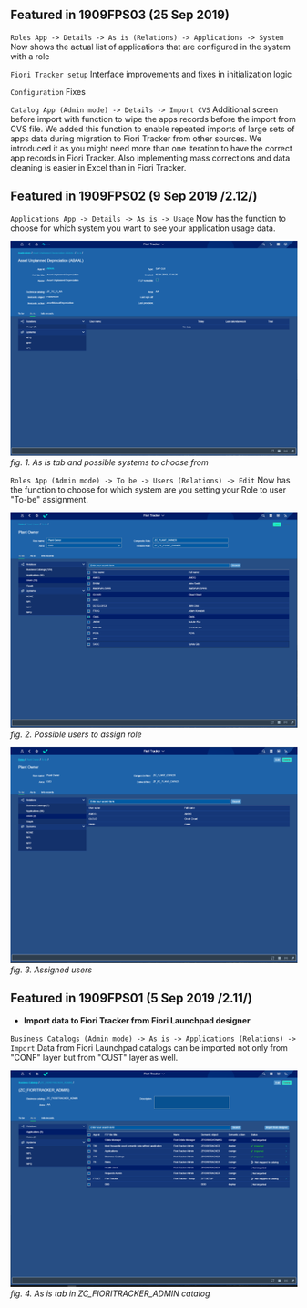 ## Featured in 1909FPS03 (25 Sep 2019)

`Roles App -> Details -> As is (Relations) -> Applications -> System` Now shows the actual list of applications that are configured in the system with a role

`Fiori Tracker setup` Interface improvements and fixes in initialization logic

`Configuration` Fixes

`Catalog App (Admin mode) -> Details -> Import CVS` Additional screen before import with function to wipe the apps records before the import from CVS file. We added this function to enable repeated imports of large sets of apps data during migration to Fiori Tracker from other sources. We introduced it as you might need more than one iteration to have the correct app records in Fiori Tracker. Also implementing mass corrections and data cleaning is easier in Excel than in Fiori Tracker. 

## Featured in 1909FPS02 (9 Sep 2019 /2.12/)

`Applications App -> Details -> As is -> Usage` Now has the function to choose for which system you want to see your application usage data.

![](/res/chose_from_many_systems.png)
*fig. 1. As is tab and possible systems to choose from*

`Roles App (Admin mode) -> To be -> Users (Relations) -> Edit` Now has the function to choose for which system are you setting your Role to user "To-be" assignment.

![](/res/users_to_assign_role.png)
*fig. 2. Possible users to assign role*

![](/res/assigned_users.png)
*fig. 3. Assigned users*

## Featured in 1909FPS01 (5 Sep 2019 /2.11/)

- **Import data to Fiori Tracker from Fiori Launchpad designer** 

`Business Catalogs (Admin mode) -> As is -> Applications (Relations) -> Import` Data from Fiori Launchpad catalogs can be imported not only from "CONF" layer but from "CUST" layer as well. 

![](/res/as_is_import.png)
*fig. 4. As is tab in ZC_FIORITRACKER_ADMIN catalog*

